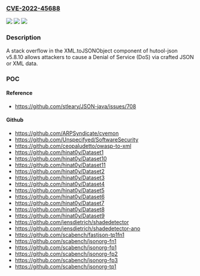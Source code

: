 ### [CVE-2022-45688](https://cve.mitre.org/cgi-bin/cvename.cgi?name=CVE-2022-45688)
![](https://img.shields.io/static/v1?label=Product&message=n%2Fa&color=blue)
![](https://img.shields.io/static/v1?label=Version&message=n%2Fa&color=blue)
![](https://img.shields.io/static/v1?label=Vulnerability&message=n%2Fa&color=brighgreen)

### Description

A stack overflow in the XML.toJSONObject component of hutool-json v5.8.10 allows attackers to cause a Denial of Service (DoS) via crafted JSON or XML data.

### POC

#### Reference
- https://github.com/stleary/JSON-java/issues/708

#### Github
- https://github.com/ARPSyndicate/cvemon
- https://github.com/Unspecifyed/SoftwareSecurity
- https://github.com/ceopaludetto/owasp-to-xml
- https://github.com/hinat0y/Dataset1
- https://github.com/hinat0y/Dataset10
- https://github.com/hinat0y/Dataset11
- https://github.com/hinat0y/Dataset2
- https://github.com/hinat0y/Dataset3
- https://github.com/hinat0y/Dataset4
- https://github.com/hinat0y/Dataset5
- https://github.com/hinat0y/Dataset6
- https://github.com/hinat0y/Dataset7
- https://github.com/hinat0y/Dataset8
- https://github.com/hinat0y/Dataset9
- https://github.com/jensdietrich/shadedetector
- https://github.com/jensdietrich/shadedetector-ano
- https://github.com/scabench/fastjson-tp1fn1
- https://github.com/scabench/jsonorg-fn1
- https://github.com/scabench/jsonorg-fp1
- https://github.com/scabench/jsonorg-fp2
- https://github.com/scabench/jsonorg-fp3
- https://github.com/scabench/jsonorg-tp1

